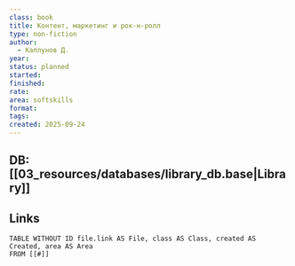 ```yaml
---
class: book
title: Контент, маркетинг и рок-н-ролл
type: non-fiction
author:
  - Каплунов Д.
year:
status: planned
started:
finished:
rate:
area: softskills
format:
tags:
created: 2025-09-24
---
```

## DB: [[03_resources/databases/library_db.base|Library]]

## Links

```dataview
TABLE WITHOUT ID file.link AS File, class AS Class, created AS Created, area AS Area
FROM [[#]]
````